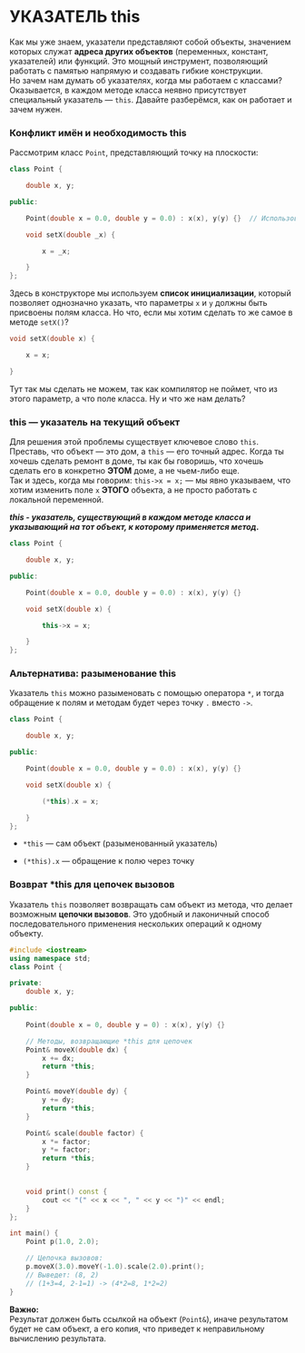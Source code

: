 # УКАЗАТЕЛЬ this
Как мы уже знаем, указатели представляют собой объекты, значением которых служат __адреса других объектов__ (переменных, констант, указателей) или функций. Это мощный инструмент, позволяющий работать с памятью напрямую и создавать гибкие конструкции.  
Но зачем нам думать об указателях, когда мы работаем с классами? Оказывается, в каждом методе класса неявно присутствует специальный указатель — `this`. Давайте разберёмся, как он работает и зачем нужен.

### Конфликт имён и необходимость this
Рассмотрим класс `Point`, представляющий точку на плоскости:
```cpp
class Point {

    double x, y;

public:

    Point(double x = 0.0, double y = 0.0) : x(x), y(y) {}  // Использован список инициализации

    void setX(double _x) {

        x = _x;

    }  
};
```
Здесь в конструкторе мы используем __список инициализации__, который позволяет однозначно указать, что параметры `x` и `y` должны быть присвоены полям класса. Но что, если мы хотим сделать то же самое в методе `setX()`?  
```cpp
void setX(double x) {

    x = x;

}
```
Тут так мы сделать не можем, так как компилятор не поймет, что из этого параметр, а что поле класса. Ну и что же нам делать?  
### this — указатель на текущий объект

Для решения этой проблемы существует ключевое слово `this`. Преставь, что объект — это дом, а `this` — его точный адрес. Когда ты хочешь сделать ремонт в доме, ты как бы говоришь, что хочешь сделать его в конкретно __ЭТОМ__ доме, а не чьем-либо еще.  
Так и здесь, когда мы говорим: `this->x = x;` — мы явно указываем, что хотим изменить поле `x` __ЭТОГО__ объекта, а не просто работать с локальной переменной.

*__this - указатель, существующий в каждом методе класса и указывающий на тот объект, к которому применяется метод.__*
```cpp
class Point {

    double x, y;

public:

    Point(double x = 0.0, double y = 0.0) : x(x), y(y) {}  

    void setX(double x) {

        this->x = x;

    }  
};
```
### Альтернатива: разыменование this
Указатель `this` можно разыменовать с помощью оператора `*`, и тогда обращение к полям и методам будет через точку `.` вместо `->`.  
```cpp
class Point {

    double x, y;

public:

    Point(double x = 0.0, double y = 0.0) : x(x), y(y) {}  

    void setX(double x) {

        (*this).x = x;

    }  
};
```
- `*this` — сам объект (разыменованный указатель)

- `(*this).x` — обращение к полю через точку

### Возврат *this для цепочек вызовов
Указатель `this` позволяет возвращать сам объект из метода, что делает возможным __цепочки вызовов__. Это удобный и лаконичный способ последовательного применения нескольких операций к одному объекту.

``` cpp
#include <iostream>
using namespace std;
class Point {

private:
    double x, y;

public:
    
    Point(double x = 0, double y = 0) : x(x), y(y) {}

    // Методы, возвращающие *this для цепочек
    Point& moveX(double dx) {
        x += dx;
        return *this;
    }

    Point& moveY(double dy) {
        y += dy;
        return *this;
    }

    Point& scale(double factor) {
        x *= factor;
        y *= factor;
        return *this;
    }

    
    void print() const {
        cout << "(" << x << ", " << y << ")" << endl;
    }
};

int main() {
    Point p(1.0, 2.0);

    // Цепочка вызовов:
    p.moveX(3.0).moveY(-1.0).scale(2.0).print();
    // Выведет: (8, 2) 
    // (1+3=4, 2-1=1) -> (4*2=8, 1*2=2)
}
```
__Важно:__  
    Результат должен быть ссылкой на объект (`Point&`), иначе результатом будет не сам объект, а его копия, что приведет к неправильному вычислению результата.
